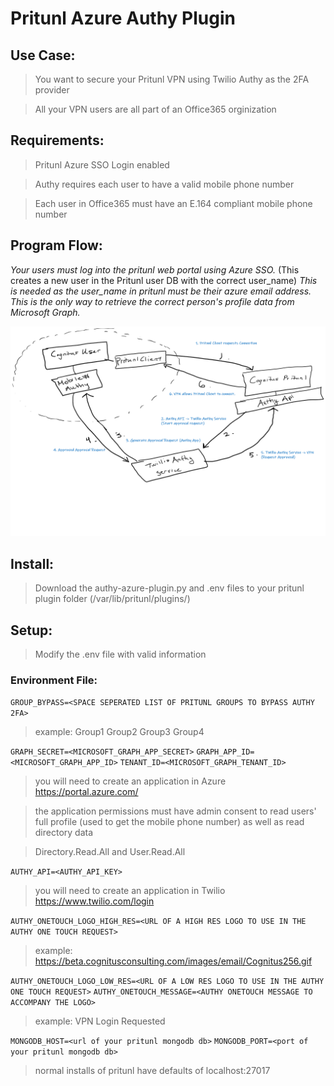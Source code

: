 # Pritunl Azure Authy Plugin

## Use Case:
> You want to secure your Pritunl VPN using Twilio Authy as the 2FA provider

> All your VPN users are all part of an Office365 orginization

## Requirements:

> Pritunl Azure SSO Login enabled

> Authy requires each user to have a valid mobile phone number  

> Each user in Office365 must have an E.164 compliant mobile phone number

## Program Flow:

*Your users must log into the pritunl web portal using Azure SSO.* (This creates a new user in the Pritunl user DB with the correct user_name)
*This is needed as the user_name in pritunl must be their azure email address.* 
*This is the only way to retrieve the correct person's profile data from Microsoft Graph.*

![Program Flow](./pritunl-authy-azure-plugin.png)

## Install:

> Download the authy-azure-plugin.py and .env files to your pritunl plugin folder (/var/lib/pritunl/plugins/)

## Setup:

> Modify the .env file with valid information

### Environment File:

`GROUP_BYPASS=<SPACE SEPERATED LIST OF PRITUNL GROUPS TO BYPASS AUTHY 2FA>`
> example: Group1 Group2 Group3 Group4

`GRAPH_SECRET=<MICROSOFT_GRAPH_APP_SECRET>`
`GRAPH_APP_ID=<MICROSOFT_GRAPH_APP_ID>`
`TENANT_ID=<MICROSOFT_GRAPH_TENANT_ID>`
> you will need to create an application in Azure https://portal.azure.com/ 

> the application permissions must have admin consent to read users' full profile (used to get the mobile phone number) as well as read directory data 

> Directory.Read.All and User.Read.All


`AUTHY_API=<AUTHY_API_KEY>`
> you will need to create an application in Twilio https://www.twilio.com/login

`AUTHY_ONETOUCH_LOGO_HIGH_RES=<URL OF A HIGH RES LOGO TO USE IN THE AUTHY ONE TOUCH REQUEST>`
> example: https://beta.cognitusconsulting.com/images/email/Cognitus256.gif  

`AUTHY_ONETOUCH_LOGO_LOW_RES=<URL OF A LOW RES LOGO TO USE IN THE AUTHY ONE TOUCH REQUEST>`
`AUTHY_ONETOUCH_MESSAGE=<AUTHY ONETOUCH MESSAGE TO ACCOMPANY THE LOGO>`
> example: VPN Login Requested

`MONGODB_HOST=<url of your pritunl mongodb db>`
`MONGODB_PORT=<port of your pritunl mongodb db>`
> normal installs of pritunl have defaults of localhost:27017